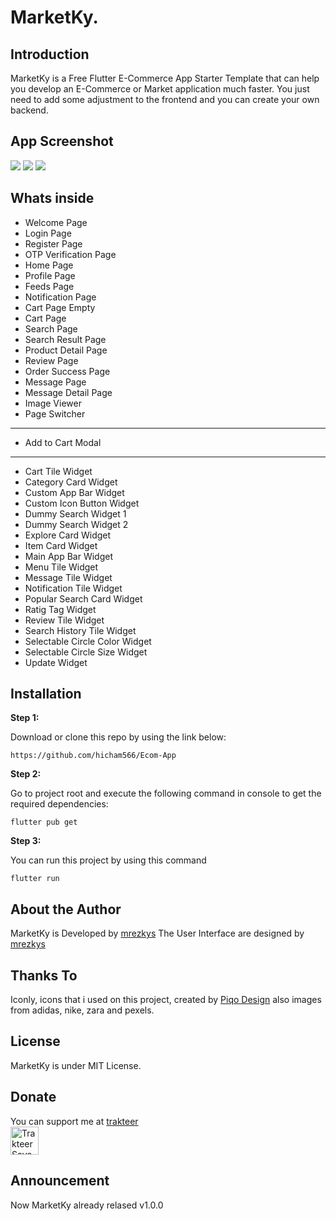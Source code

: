 # MarketKy.

## Introduction

MarketKy is a Free Flutter E-Commerce App Starter Template that can help you develop an E-Commerce or Market application much faster. You just need to add some adjustment to the frontend and you can create your own backend.

## App Screenshot
<img src="https://github.com/mrezkys/marketky/blob/main/demo/banner.jpg" width="auto" height="auto" >
<img src="https://github.com/mrezkys/marketky/blob/main/demo/shot.jpg" width="auto" height="auto" >
<img src="https://github.com/mrezkys/marketky/blob/main/demo/details.jpg" width="auto" height="auto" >

## Whats inside
- Welcome Page
- Login Page
- Register Page
- OTP Verification Page
- Home Page
- Profile Page
- Feeds Page
- Notification Page
- Cart Page Empty
- Cart Page
- Search Page
- Search Result Page
- Product Detail Page
- Review Page
- Order Success Page
- Message Page
- Message Detail Page
- Image Viewer
- Page Switcher
--------
- Add to Cart Modal
--------
- Cart Tile Widget
- Category Card Widget
- Custom App Bar Widget
- Custom Icon Button Widget
- Dummy Search Widget 1
- Dummy Search Widget 2
- Explore Card Widget
- Item Card Widget
- Main App Bar Widget
- Menu Tile Widget
- Message Tile Widget
- Notification Tile Widget
- Popular Search Card Widget
- Ratig Tag Widget
- Review Tile Widget
- Search History Tile Widget
- Selectable Circle Color Widget
- Selectable Circle Size Widget
- Update Widget


## Installation

**Step 1:**

Download or clone this repo by using the link below:

```
https://github.com/hicham566/Ecom-App
```

**Step 2:**

Go to project root and execute the following command in console to get the required dependencies: 

```
flutter pub get 
```

**Step 3:**

You can run this project by using this command

```
flutter run
```


## About the Author

MarketKy is Developed by [mrezkys](https://www.facebook.com/mrezkys12)
The User Interface are designed by [mrezkys](https://dribbble.com/mrezkys)

## Thanks To
Iconly, icons that i used on this project, created by [Piqo Design](https://www.figma.com/@piqodesign) also images from adidas, nike, zara and pexels.

## License
MarketKy is under MIT License.

## Donate
You can support me at [trakteer](https://trakteer.id/mrezkys) <br>
<a href="https://trakteer.id/mrezkys" target="_blank"><img id="wse-buttons-preview" src="https://cdn.trakteer.id/images/embed/trbtn-red-5.png" height="45" style="border: 0px; height: 45px;" alt="Trakteer Saya"></a>

## Announcement

Now MarketKy already relased v1.0.0
